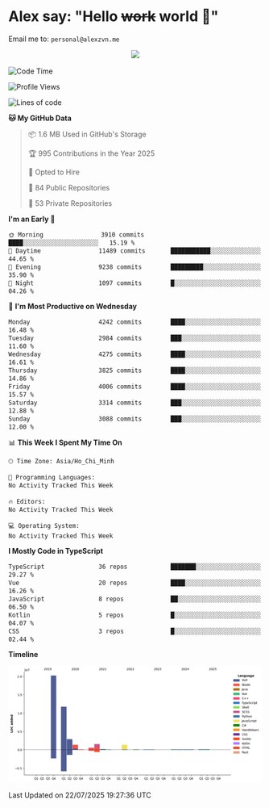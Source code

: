 # Alex say: "Hello ~~work~~ world 🐾"
Email me to: `personal@alexzvn.me`


<p align=center>
  <a href="https://skillicons.dev">
    <img src="https://skillicons.dev/icons?i=ts,js,php,nodejs,bun,vue,nuxt,react,svelte,tauri,laravel,rust,mongodb,docker,electron,redis,rabbitmq,tailwind,git,cloudflare,elysia,mysql,nginx,rollupjs,sentry,ubuntu,yarn,html,css,vite" />
  </a>
</p>

<!--START_SECTION:waka-->
![Code Time](http://img.shields.io/badge/Code%20Time-1%2C066%20hrs%2055%20mins-blue)

![Profile Views](http://img.shields.io/badge/Profile%20Views-1-blue)

![Lines of code](https://img.shields.io/badge/From%20Hello%20World%20I%27ve%20Written-40.8%20million%20lines%20of%20code-blue)

**🐱 My GitHub Data** 

> 📦 1.6 MB Used in GitHub's Storage 
 > 
> 🏆 995 Contributions in the Year 2025
 > 
> 💼 Opted to Hire
 > 
> 📜 84 Public Repositories 
 > 
> 🔑 53 Private Repositories 
 > 
**I'm an Early 🐤** 

```text
🌞 Morning                3910 commits        ████░░░░░░░░░░░░░░░░░░░░░   15.19 % 
🌆 Daytime                11489 commits       ███████████░░░░░░░░░░░░░░   44.65 % 
🌃 Evening                9238 commits        █████████░░░░░░░░░░░░░░░░   35.90 % 
🌙 Night                  1097 commits        █░░░░░░░░░░░░░░░░░░░░░░░░   04.26 % 
```
📅 **I'm Most Productive on Wednesday** 

```text
Monday                   4242 commits        ████░░░░░░░░░░░░░░░░░░░░░   16.48 % 
Tuesday                  2984 commits        ███░░░░░░░░░░░░░░░░░░░░░░   11.60 % 
Wednesday                4275 commits        ████░░░░░░░░░░░░░░░░░░░░░   16.61 % 
Thursday                 3825 commits        ████░░░░░░░░░░░░░░░░░░░░░   14.86 % 
Friday                   4006 commits        ████░░░░░░░░░░░░░░░░░░░░░   15.57 % 
Saturday                 3314 commits        ███░░░░░░░░░░░░░░░░░░░░░░   12.88 % 
Sunday                   3088 commits        ███░░░░░░░░░░░░░░░░░░░░░░   12.00 % 
```


📊 **This Week I Spent My Time On** 

```text
🕑︎ Time Zone: Asia/Ho_Chi_Minh

💬 Programming Languages: 
No Activity Tracked This Week

🔥 Editors: 
No Activity Tracked This Week

💻 Operating System: 
No Activity Tracked This Week
```

**I Mostly Code in TypeScript** 

```text
TypeScript               36 repos            ███████░░░░░░░░░░░░░░░░░░   29.27 % 
Vue                      20 repos            ████░░░░░░░░░░░░░░░░░░░░░   16.26 % 
JavaScript               8 repos             ██░░░░░░░░░░░░░░░░░░░░░░░   06.50 % 
Kotlin                   5 repos             █░░░░░░░░░░░░░░░░░░░░░░░░   04.07 % 
CSS                      3 repos             █░░░░░░░░░░░░░░░░░░░░░░░░   02.44 % 
```



**Timeline**

![Lines of Code chart](https://raw.githubusercontent.com/alexzvn/alexzvn/main/assets/bar_graph.png)


 Last Updated on 22/07/2025 19:27:36 UTC
<!--END_SECTION:waka-->
